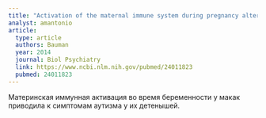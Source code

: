 ```yaml
---
title: "Activation of the maternal immune system during pregnancy alters behavioral development of rhesus monkey offspring"
analyst: amantonio
article:
  type: article
  authors: Bauman
  year: 2014
  journal: Biol Psychiatry
  link: https://www.ncbi.nlm.nih.gov/pubmed/24011823
  pubmed: 24011823
---
```


Mатеринская иммунная активация во время беременности у макак приводила к симптомам аутизма у их детенышей.
